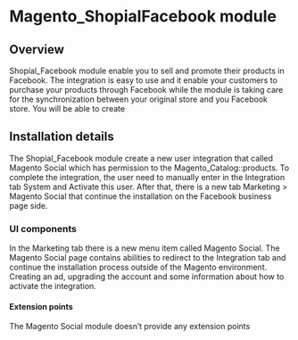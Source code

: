 # Magento_ShopialFacebook module
 
## Overview
 
Shopial_Facebook module enable you to sell and promote their products in Facebook.
The integration is easy to use and it enable your customers to purchase your products through Facebook while the module is taking care for the synchronization between your original store and you Facebook store.
You will be able to create
 
 
 
## Installation details
 
The Shopial_Facebook module create a new user integration that called Magento Social which has permission to the Magento_Catalog::products.
To complete the integration, the user need to manually enter in the Integration tab System and Activate this user.
After that, there is a new tab Marketing > Magento Social that continue the installation on the Facebook business page side.
 
 
 
### UI components
 
In the Marketing tab there is a new menu item called Magento Social. The Magento Social page contains abilities to redirect to the Integration tab and continue the installation process outside of the Magento environment. Creating an ad, upgrading the account and
some information about how to activate the integration.
 
 
#### Extension points
 
The Magento Social module doesn’t provide any extension points

